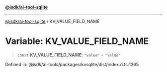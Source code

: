 [**@isdk/ai-tool-sqlite**](../README.md)

***

[@isdk/ai-tool-sqlite](../globals.md) / KV\_VALUE\_FIELD\_NAME

# Variable: KV\_VALUE\_FIELD\_NAME

> `const` **KV\_VALUE\_FIELD\_NAME**: `"value"` = `"value"`

Defined in: @isdk/ai-tools/packages/kvsqlite/dist/index.d.ts:1365

